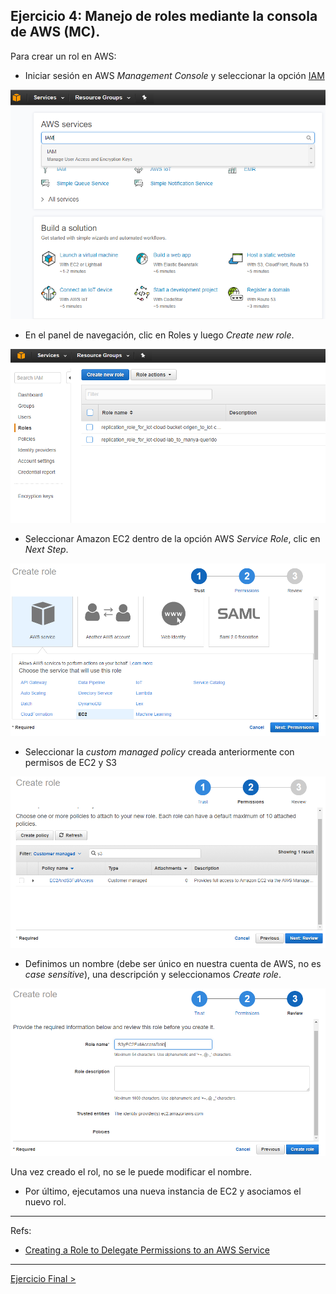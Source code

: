 ## Ejercicio 4: Manejo de roles mediante la consola de AWS (MC).

Para crear un rol en AWS: 

* Iniciar sesión en AWS _Management Console_ y seleccionar la opción [IAM](https://console.aws.amazon.com/)

![IAM Role](../images/IAM_access.png)


* En el panel de navegación, clic en Roles y luego _Create new role_.

![IAM Role](../images/IAM_role8.PNG)


* Seleccionar Amazon EC2 dentro de la opción AWS _Service Role_, clic en _Next Step_.

![IAM Role](../images/IAM_role9.PNG)

* Seleccionar la _custom managed policy_ creada anteriormente con permisos de EC2 y S3

![IAM Role](../images/IAM_role10.PNG)

* Definimos un nombre (debe ser único en nuestra cuenta de AWS, no es _case sensitive_), una descripción y seleccionamos _Create role_.


![IAM Role](../images/IAM_role11.PNG)

Una vez creado el rol, no se le puede modificar el nombre.

* Por último, ejecutamos una nueva instancia de EC2 y asociamos el nuevo rol.



---
Refs:

- [Creating a Role to Delegate Permissions to an AWS Service](http://docs.aws.amazon.com/IAM/latest/UserGuide/id_roles_create_for-service.html#roles-creatingrole-service-console)

---
[Ejercicio Final >](https://github.com/conapps/conapps-iot/blob/master/AWS%20Cloud/IAM/ejercicios/AWS_IAM_EjercicioFinal.md)

